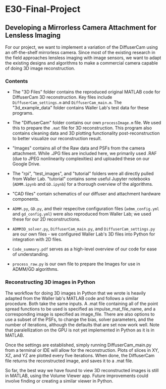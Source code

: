 # E30-Final-Project
## Developing a Mirrorless Camera Attachment for Lensless Imaging

For our project, we want to implement a variation of the DiffuserCam using an off-the-shelf mirrorless camera. Since most of the existing research in the field approaches lensless imaging with image sensors, we want to adapt the existing designs and algorithms to make a commercial camera capable of doing 3D image reconstruction. 

### Contents

- The "3D Files" folder contains the reproduced original MATLAB code for DiffuserCam 3D reconstruction. Key files include `DiffuserCam_settings.m` and `DiffuserCam_main.m`. The "3d_example_data" folder contains Waller Lab's test data for these programs. 

- The "DiffuserCam" folder contains our own `processImage.m` file. We used this to prepare the `.mat` file for 3D reconstruction. This program also contains cleaning data and 3D plotting functionality post-reconstruction to better visualize our reconstruction result.

- "Images" contains all of the Raw data and PSFs from the camera attachment. While .JPG files are included here, we primarily used .RAF (due to JPEG nonlinearity complexities) and uploaded these on our Google Drive. 

- The "rpi", "test_images", and "tutorial" folders were all directly pulled from Waller Lab. "tutorial" contains some useful Jupyter notebooks (`ADMM.ipynb` and `GD.ipynb`) for a thorough overview of the algorithms. 

- "CAD files" contain schematics of our diffuser and attachment hardware components.

- `ADMM.py`, `GD.py`, and their respecitve configuration files (`admm_config.yml` and `gd_config.yml`) were also reproduced from Waller Lab; we used these for our 2D reconstructions. 

- `ADMM3D_solver.py`, `DiffuserCam_main.py`, and `DiffuserCam_settings.py` are our own files - we configured Waller Lab's 3D files into Python for integration with 2D files. 

- `Code_summary.pdf` serves as a high-level overview of our code for ease of understanding. 

- `process_raw.py` is our own file to prepare the Images for use in ADMM/GD algorithms.

### Reconstructing 3D images in Python

The workflow for doing 3D images in Python that we wrote is heavily adapted from the Waller lab's MATLAB code and follows a similar procedure. Both take the same inputs. A .mat file containing all of the point spread functions to be used is specified as impulse_mat_file_name, and a corresponding image is specified as image_file. There are also options to use a subset of the PSFs, to change the bias, solver parameters, and the number of iterations, although the defaults that are set now work well. Note that paralellization on the GPU is not yet implemented in Python as it is in MATLAB.

Once the settings are established, simply running DiffuserCam_main.py from a terminal or IDE will allow for the reconstruction. Plots of slices in XY, XZ, and YZ are plotted every five iterations. When done, the DiffuserCam file returns the reconstructed image, and saves it to a .mat file.

So far, the best way we have found to view 3D reconstructed images is still in MATLAB, using the Volume Viewer app. Future improvements could involve finding or creating a similar viewer in Python.
